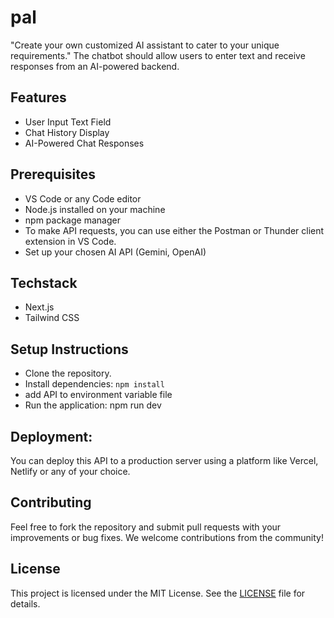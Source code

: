 # pal
"Create your own customized AI assistant to cater to your unique requirements." The chatbot should allow users to enter text and receive responses from an AI-powered backend. 

## Features
- User Input Text Field
- Chat History Display
- AI-Powered Chat Responses

## Prerequisites
- VS Code or any Code editor
- Node.js installed on your machine
- npm package manager
- To make API requests, you can use either the Postman or Thunder client extension in VS Code.
- Set up your chosen AI API (Gemini, OpenAI)

## Techstack
- Next.js
- Tailwind CSS

## Setup Instructions
- Clone the repository.
- Install dependencies: ```npm install```
- add API to environment variable file
- Run the application: npm run dev 

## Deployment:

You can deploy this API to a production server using a platform like Vercel, Netlify or any of your choice.

## Contributing

Feel free to fork the repository and submit pull requests with your improvements or bug fixes. We welcome contributions from the community!

## License

This project is licensed under the MIT License.  See the [LICENSE](https://github.com/thesushilsharma/pal/blob/main/LICENSE) file for details.
